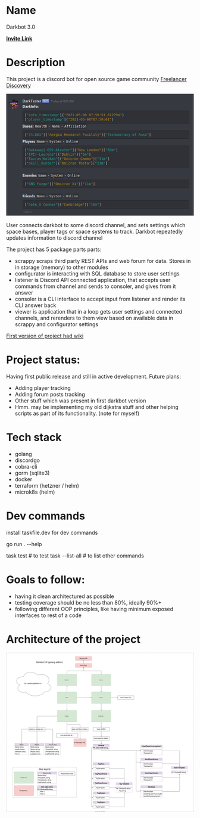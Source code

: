 # Name

Darkbot 3.0

**[Invite Link](https://discord.com/api/oauth2/authorize?client_id=838460303581904949&permissions=8&scope=bothttps:/)**

# Description

This project is a discord bot for open source game community [Freelancer Discovery](https://discoverygc.com/)

![](docs/_images/general.png)

User connects darkbot to some discord channel, and sets settings which space bases, player tags or space systems to track.
Darkbot repeatedly updates information to discord channel

The project has 5 package parts parts:

- scrappy scraps third party REST APIs and web forum for data. Stores in in storage (memory) to other modules
- configurator is interacting with SQL database to store user settings
- listener is Discord API connected application, that accepts user commands from channel and sends to consoler, and gives from it answer
- consoler is a CLI interface to accept input from listener and render its CLI answer back
- viewer is application that in a loop gets user settings and connected channels, and rerenders to them view based on available data in scrappy and configurator settings

[First version of project had wiki](https://darklab8.github.io/darklab_darkbot/)

# Project status:

Having first public release and still in active development.
Future plans:
- Adding player tracking
- Adding forum posts tracking
- Other stuff which was present in first darkbot version
- Hmm. may be implementing my old dijkstra stuff and other helping scripts as part of its functionality. (note for myself)

# Tech stack

- golang
- discordgo
- cobra-cli
- gorm (sqlite3)
- docker
- terraform (hetzner / helm)
- microk8s (helm)

# Dev commands

install taskfile.dev for dev commands

go run . --help

task test # to test
task --list-all # to list other commands 

# Goals to follow:

- having it clean architectured as possible
- testing coverage should be no less than 80%, ideally 90%+
- following different OOP principles, like having minimum exposed interfaces to rest of a code

# Architecture of the project

![architecture](architecture/architecture.drawio.svg)